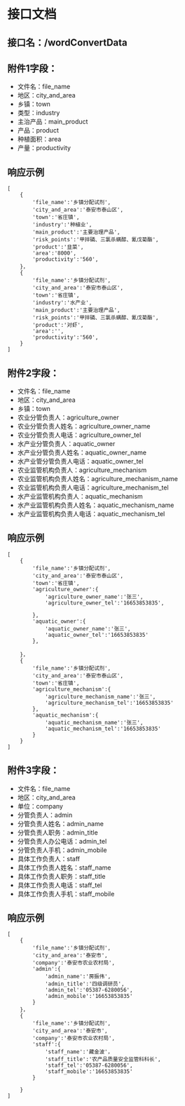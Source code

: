 # 接口文档

## 接口名：/wordConvertData

## 附件1字段：

* 文件名：file_name
* 地区：city_and_area
* 乡镇：town
* 类型：industry
* 主治产品：main_product
* 产品：product
* 种植面积：area
* 产量：productivity

## 响应示例

```
[
    {
        'file_name':'乡镇分配试剂',
        'city_and_area':'泰安市泰山区',
        'town':'省庄镇',
        'industry':'种植业',
        'main_product':'主要治理产品',
	    'risk_points':'甲拌磷、三氯杀螨醇、氰戊菊酯',
        'product':'韭菜',
        'area':'8000',
        'productivity':'560',
    }，
    {
        'file_name':'乡镇分配试剂',
        'city_and_area':'泰安市泰山区',
        'town':'省庄镇',
        'industry':'水产业',
        'main_product':'主要治理产品',
	    'risk_points':'甲拌磷、三氯杀螨醇、氰戊菊酯',
        'product':'对虾',
        'area':'',
        'productivity':'560',
    }
]
```

## 附件2字段：

* 文件名：file_name
* 地区：city_and_area
* 乡镇：town
* 农业分管负责人：agriculture_owner
* 农业分管负责人姓名：agriculture_owner_name
* 农业分管负责人电话：agriculture_owner_tel
* 水产业分管负责人：aquatic_owner
* 水产业分管负责人姓名：aquatic_owner_name
* 水产业管分管负责人电话：aquatic_owner_tel
* 农业监管机构负责人：agriculture_mechanism
* 农业监管机构负责人姓名：agriculture_mechanism_name
* 农业监管机构负责人电话：agriculture_mechanism_tel
* 水产业监管机构负责人：aquatic_mechanism
* 水产业监管机构负责人姓名：aquatic_mechanism_name
* 水产业监管机构负责人电话：aquatic_mechanism_tel

## 响应示例

```
[
    {
        'file_name':'乡镇分配试剂',
        'city_and_area':'泰安市泰山区',
        'town':'省庄镇',
        'agriculture_owner':{
            'agriculture_owner_name':'张三',
            'agriculture_owner_tel':'16653853835',
            
        },
        'aquatic_owner':{
            'aquatic_owner_name':'张三',
            'aquatic_owner_tel':'16653853835'
        },
       
    }，
    {
        'file_name':'乡镇分配试剂',
        'city_and_area':'泰安市泰山区',
        'town':'省庄镇',
        'agriculture_mechanism':{
            'agriculture_mechanism_name':'张三',
            'agriculture_mechanism_tel':'16653853835'
        },
        'aquatic_mechanism':{
            'aquatic_mechanism_name':'张三',
            'aquatic_mechanism_tel':'16653853835'
        }
    }
]
```

## 附件3字段：

* 文件名：file_name
* 地区：city_and_area
* 单位：company
* 分管负责人：admin
* 分管负责人姓名：admin_name
* 分管负责人职务：admin_title
* 分管负责人办公电话：admin_tel
* 分管负责人手机：admin_mobile
* 具体工作负责人：staff
* 具体工作负责人姓名：staff_name
* 具体工作负责人职务：staff_title
* 具体工作负责人电话：staff_tel
* 具体工作负责人手机：staff_mobile

## 响应示例

```
[
    {
        'file_name':'乡镇分配试剂',
        'city_and_area':'泰安市',
        'company':'泰安市农业农村局',
        'admin':{
            'admin_name':'房振伟',
            'admin_title':'四级调研员',
            'admin_tel':'05387-6280056',
            'admin_mobile':'16653853835'
        }
    }，
    {
        'file_name':'乡镇分配试剂',
        'city_and_area':'泰安市',
        'company':'泰安市农业农村局',
        'staff':{
            'staff_name':'藏金波'，
            'staff_title':'农产品质量安全监管科科长',
            'staff_tel':'05387-6280056',
            'staff_mobile':'16653853835'
        }
        
    }
]
```